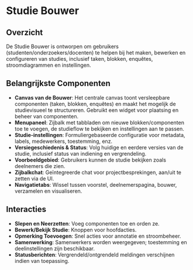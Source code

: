 # Studie Bouwer

## Overzicht

De Studie Bouwer is ontworpen om gebruikers (studenten/onderzoekers/docenten) te helpen bij het maken, bewerken en configureren van studies, inclusief taken, blokken, enquêtes, stroomdiagrammen en instellingen.

## Belangrijkste Componenten

- **Canvas van de Bouwer**: Het centrale canvas toont versleepbare componenten (taken, blokken, enquêtes) en maakt het mogelijk de studievisueel te structureren. Gebruikt een widget voor plaatsing en beheer van componenten.
- **Menupaneel**: Zijbalk met tabbladen om nieuwe blokken/componenten toe te voegen, de studieflow te bekijken en instellingen aan te passen.
- **Studie-instellingen**: Formuliergebaseerde configuratie voor metadata, labels, medewerkers, toestemming, enz.
- **Versiegeschiedenis & Status**: Volg huidige en eerdere versies van de studie, inclusief status van indiening en vergrendeling.
- **Voorbeeldgebied**: Gebruikers kunnen de studie bekijken zoals deelnemers die zien.
- **Zijbalkchat**: Geïntegreerde chat voor projectbesprekingen, aan/uit te zetten via de UI.
- **Navigatietabs**: Wissel tussen voorstel, deelnemerspagina, bouwer, verzamelen en visualiseren.

## Interacties

- **Slepen en Neerzetten**: Voeg componenten toe en orden ze.
- **Bewerk/Bekijk Studie**: Knoppen voor hoofdacties.
- **Opmerking Toevoegen**: Snel acties voor annotatie en stroombeheer.
- **Samenwerking**: Samenwerkers worden weergegeven; toestemming en deelinstellingen zijn beschikbaar.
- **Statusberichten**: Vergrendeld/ontgrendeld meldingen verschijnen indien van toepassing.